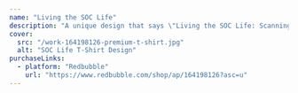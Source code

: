 ```yaml
---
name: "Living the SOC Life"
description: "A unique design that says \"Living the SOC Life: Scanning, observing, caffeinating\"."
cover:
  src: "/work-164198126-premium-t-shirt.jpg"
  alt: "SOC Life T-Shirt Design"
purchaseLinks:
  - platform: "Redbubble"
    url: "https://www.redbubble.com/shop/ap/164198126?asc=u"
---
```

